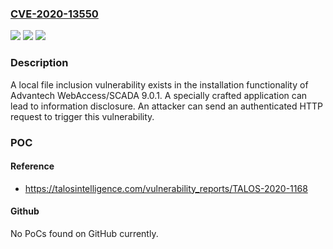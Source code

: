 ### [CVE-2020-13550](https://cve.mitre.org/cgi-bin/cvename.cgi?name=CVE-2020-13550)
![](https://img.shields.io/static/v1?label=Product&message=Advantech&color=blue)
![](https://img.shields.io/static/v1?label=Version&message=n%2Fa&color=blue)
![](https://img.shields.io/static/v1?label=Vulnerability&message=path%20traversal&color=brighgreen)

### Description

A local file inclusion vulnerability exists in the installation functionality of Advantech WebAccess/SCADA 9.0.1. A specially crafted application can lead to information disclosure. An attacker can send an authenticated HTTP request to trigger this vulnerability.

### POC

#### Reference
- https://talosintelligence.com/vulnerability_reports/TALOS-2020-1168

#### Github
No PoCs found on GitHub currently.


